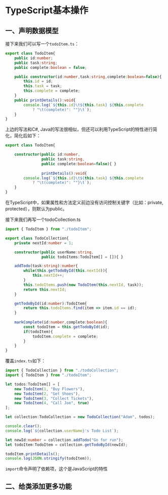 # TypeScript基本操作



## 一、声明数据模型

接下来我们可以写一个`todoItem.ts`：

```typescript
export class TodoItem{
    public id:number;
    public task:string;
    public complete:boolean = false;

    public constructor(id:number,task:string,complete:boolean=false){
        this.id = id;
        this.task = task;
        this.complete = complete;
    }
    public printDetails():void{
        console.log(`${this.id}\t${this.task} ${this.complete
            ? "\t(complete)": ""}\t`);
    }
}
```

上边的写法和C#, Java的写法很相似，但还可以利用TypeScript的特性进行简化，简化后如下：

```typescript
export class TodoItem{

    constructor(public id:number,
                public task:string,
                public complete:boolean=false){ }
    
                printDetails():void{
        console.log(`${this.id}\t${this.task} ${this.complete
            ? "\t(complete)": ""}\t`);
    }
}
```

在TypeScript中，如果属性和方法定义前边没有访问控制关键字（比如：private, protected），则默认为public。

接下来我们再写一个todoCollection.ts

```typescript
import { TodoItem } from "./todoItem";

export class TodoCollection{
    private nextId:number = 1;

    constructor(public userName:string,
                public todoItems:TodoItem[] = []){ }

    addTodo(task:string):number{
        while(this.getTodoById(this.nextId)){
            this.nextId++;
        }
        this.todoItems.push(new TodoItem(this.nextId, task));
        return this.nextId;
    }

    getTodoById(id:number):TodoItem{
        return this.todoItems.find(item => item.id == id);
    }
    
    markComplete(id:number,complete:boolean){
        const todoItem = this.getTodoById(id);
        if(todoItem){
            todoItem.complete = complete;
        }
    }
}
```

覆盖`index.ts`如下：

```typescript
import { TodoCollection } from "./todoCollection";
import { TodoItem } from "./todoItem";

let todos:TodoItem[] = [
    new TodoItem(1, "Buy Flowers"),
    new TodoItem(2, "Get Shoes"),
    new TodoItem(3, "Collect Tickets"),
    new TodoItem(4, "Call Joe", true)
];

let collection:TodoCollection = new TodoCollection("Adam", todos);

console.clear();
console.log(`${collection.userName}'s Todo List`);

let newId:number = collection.addTodo("Go for run");
let todoItem:TodoItem = collection.getTodoById(newId);

todoItem.printDetails();
console.log(JSON.stringify(todoItem));
```

`import`命令声明了依赖项，这个是JavaScript的特性



## 二、给类添加更多功能

